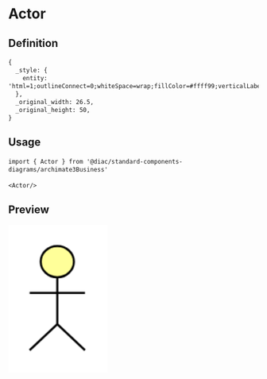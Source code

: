# Actor

## Definition

```
{
  _style: { 
    entity: 'html=1;outlineConnect=0;whiteSpace=wrap;fillColor=#ffff99;verticalLabelPosition=bottom;verticalAlign=top;align=center;shape=mxgraph.archimate3.actor;',
  },
  _original_width: 26.5,
  _original_height: 50,
}
```

## Usage

```
import { Actor } from '@diac/standard-components-diagrams/archimate3Business'

<Actor/>
```

## Preview

<img src="./actor.png" width="200"/>
